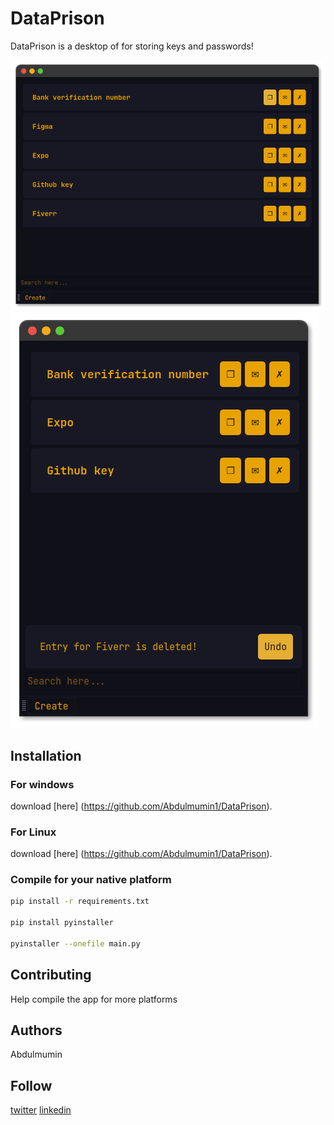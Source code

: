# DataPrison

DataPrison is a desktop of for storing keys and passwords!

![image](/images/DataPrison.png) ![image](/images/Undo.png)

## Installation

### For windows

download [here] (https://github.com/Abdulmumin1/DataPrison).

### For Linux

download [here] (https://github.com/Abdulmumin1/DataPrison).

### Compile for your native platform

```bash
pip install -r requirements.txt

pip install pyinstaller

pyinstaller --onefile main.py
```

## Contributing

Help compile the app for more platforms

## Authors

Abdulmumin

## Follow

[twitter](https://twitter.com/@abdulmuminYqn) [linkedin](https://linkedin.com/in/abdulmuminyqn)
